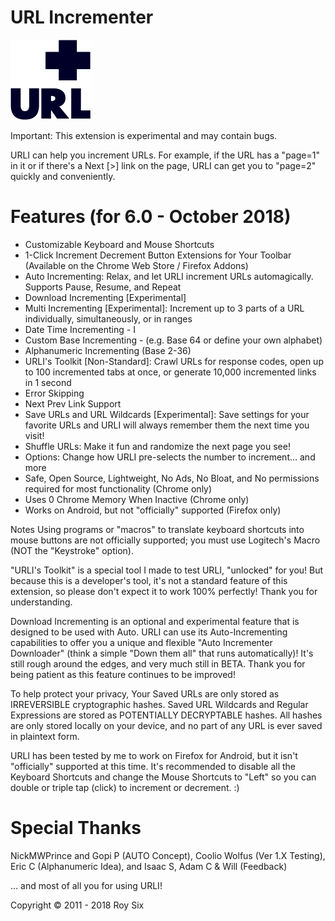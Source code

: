 # URL Incrementer

![URL Incrementer](_assets/img/darku/128.png?raw=true "URL Incrementer")

Important:
This extension is experimental and may contain bugs.

URLI can help you increment URLs. For example, if the URL has a "page=1" in it or if there's a Next [>] link on the page, URLI can get you to "page=2" quickly and conveniently.

# Features (for 6.0 - October 2018)
- Customizable Keyboard and Mouse Shortcuts
- 1-Click Increment Decrement Button Extensions for Your Toolbar (Available on the Chrome Web Store / Firefox Addons)
- Auto Incrementing: Relax, and let URLI increment URLs automagically. Supports Pause, Resume, and Repeat
- Download Incrementing [Experimental]
- Multi Incrementing [Experimental]: Increment up to 3 parts of a URL individually, simultaneously, or in ranges
- Date Time Incrementing - I
- Custom Base Incrementing - (e.g. Base 64 or define your own alphabet)
- Alphanumeric Incrementing (Base 2-36)
- URLI's Toolkit [Non-Standard]: Crawl URLs for response codes, open up to 100 incremented tabs at once, or generate 10,000 incremented links in 1 second
- Error Skipping
- Next Prev Link Support
- Save URLs and URL Wildcards [Experimental]: Save settings for your favorite URLs and URLI will always remember them the next time you visit!
- Shuffle URLs: Make it fun and randomize the next page you see!
- Options: Change how URLI pre-selects the number to increment... and more
- Safe, Open Source, Lightweight, No Ads, No Bloat, and No permissions required for most functionality (Chrome only)
- Uses 0 Chrome Memory When Inactive (Chrome only)
- Works on Android, but not "officially" supported (Firefox only)

Notes
Using programs or "macros" to translate keyboard shortcuts into mouse buttons are not officially supported; you must use Logitech's Macro (NOT the "Keystroke" option).

"URLI's Toolkit" is a special tool I made to test URLI, "unlocked" for you! But because this is a developer's tool, it's not a standard feature of this extension, so please don't expect it to work 100% perfectly! Thank you for understanding. 

Download Incrementing is an optional and experimental feature that is designed to be used with Auto. URLI can use its Auto-Incrementing capabilities to offer you a unique and flexible "Auto Incrementer Downloader" (think a simple "Down them all" that runs automatically)! It's still rough around the edges, and very much still in BETA. Thank you for being patient as this feature continues to be improved!

To help protect your privacy, Your Saved URLs are only stored as IRREVERSIBLE cryptographic hashes. Saved URL Wildcards and Regular Expressions are stored as POTENTIALLY DECRYPTABLE hashes. All hashes are only stored locally on your device, and no part of any URL is ever saved in plaintext form.

URLI has been tested by me to work on Firefox for Android, but it isn't "officially" supported at this time.
It's recommended to disable all the Keyboard Shortcuts and change the Mouse Shortcuts to "Left" so you can double or triple tap (click) to increment or decrement. :)

# Special Thanks
NickMWPrince and Gopi P (AUTO Concept), Coolio Wolfus (Ver 1.X Testing), Eric C (Alphanumeric Idea), and Isaac S, Adam C & Will (Feedback)

... and most of all you for using URLI!

Copyright © 2011 - 2018 Roy Six